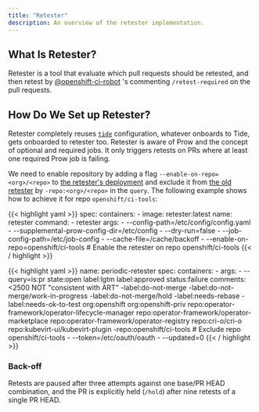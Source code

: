 ```yaml
---
title: "Retester"
description: An overview of the retester implementation.
---
```

## What Is Retester?
Retester is a tool that evaluate which pull requests should be retested, and then retest 
by [@openshift-ci-robot](https://github.com/openshift-ci-robot) 's commenting `/retest-required` on the pull requests.

## How Do We Set up Retester?
Retester completely reuses [`tide`](https://github.com/kubernetes/test-infra/blob/master/prow/cmd/tide/README.md) 
configuration, whatever onboards to Tide, gets onboarded to retester too.
Retester is aware of Prow and the concept of optional and required jobs. It only triggers retests on PRs 
where at least one required Prow job is failing.

We need to enable repository by adding a flag `--enable-on-repo=<org>/<repo>` to [the retester's deployment](https://github.com/openshift/release/blob/master/clusters/app.ci/prow/03_deployment/retester.yaml) and exclude it from [the old retester](https://github.com/openshift/release/blob/05dd9a1ab5881e55165a0cc0f40d5513e2e2fd11/ci-operator/jobs/infra-periodics.yaml#L260-L300) by `-repo:<org>/<repo>` in the `query`. The following example shows how to achieve it for repo `openshift/ci-tools`:

{{< highlight yaml >}}
  spec:
    containers:
    - image: retester:latest
      name: retester
      command:
      - retester
      args:
      - --config-path=/etc/config/config.yaml
      - --supplemental-prow-config-dir=/etc/config
      - --dry-run=false
      - --job-config-path=/etc/job-config
      - --cache-file=/cache/backoff
      - --enable-on-repo=openshift/ci-tools       # Enable the retester on repo openshift/ci-tools
{{< / highlight >}}

{{< highlight yaml >}}
  name: periodic-retester
  spec:
    containers:
    - args:
      - --query=is:pr state:open label:lgtm label:approved status:failure comments:<2500
        NOT "consistent with ART" -label:do-not-merge -label:do-not-merge/work-in-progress
        -label:do-not-merge/hold -label:needs-rebase -label:needs-ok-to-test org:openshift
        org:openshift-priv repo:operator-framework/operator-lifecycle-manager repo:operator-framework/operator-marketplace
        repo:operator-framework/operator-registry repo:cri-o/cri-o repo:kubevirt-ui/kubevirt-plugin
        -repo:openshift/ci-tools                  # Exclude repo openshift/ci-tools
      - --token=/etc/oauth/oauth
      - --updated=0
{{< / highlight >}}

### Back-off
Retests are paused after three attempts against one base/PR HEAD combination, and the PR is explicitly held (`/hold`) after nine retests of a single PR HEAD.